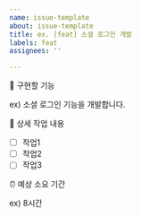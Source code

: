 ```yaml
---
name: issue-template
about: issue-template
title: ex. [feat] 소셜 로그인 개발
labels: feat
assignees: ''

---
```


🤷 구현할 기능

ex) 소셜 로그인 기능을 개발합니다.

🔨 상세 작업 내용

- [ ] 작업1
- [ ] 작업2
- [ ] 작업3

⏰ 예상 소요 기간

ex) 8시간
